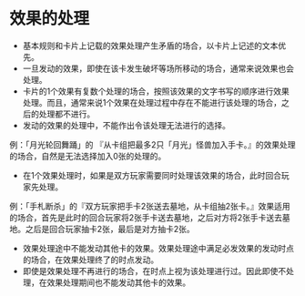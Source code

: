 # 效果的处理

* 基本规则和卡片上记载的效果处理产生矛盾的场合，以卡片上记述的文本优先。
* 一旦发动的效果，即使在该卡发生破坏等场所移动的场合，通常来说效果也会处理。
* 卡片的1个效果有复数个处理的场合，按照该效果的文字书写的顺序进行效果处理。而且，通常来说1个效果在处理过程中存在不能进行该处理的场合，之后的处理都不进行。
* 发动的效果的处理中，不能作出令该处理无法进行的选择。

例：「月光轮回舞踊」的 『从卡组把最多2只「月光」怪兽加入手卡。』的效果处理的场合，自然是无法选择加入0张的处理的。

* 在1个效果处理时，如果是双方玩家需要同时处理该效果的场合，此时回合玩家先处理。

例：「手札断杀」的『双方玩家把手卡2张送去墓地，从卡组抽2张卡。』效果适用的场合，首先是此时的回合玩家将2张手卡送去墓地，之后对方将2张手卡送去墓地。之后是回合玩家抽卡2张，最后是对方抽卡2张。

* 效果处理途中不能发动其他卡的效果。效果处理途中满足必发效果的发动时点的场合，在效果处理终了的时点发动。
* 即使是效果处理不再进行的场合，在时点上视为该处理进行过。因此即使不处理，在效果处理期间也不能发动其他卡的效果。

